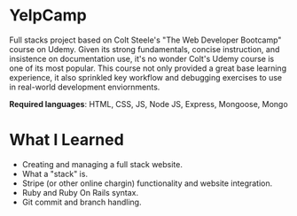 # YelpCamp

Full stacks project based on Colt Steele's "The Web Developer Bootcamp" course on Udemy. 
Given its strong fundamentals, concise instruction, and insistence on documentation use, it's no wonder Colt's Udemy course is one of its most popular. 
This course not only provided a great base learning experience, it also sprinkled key workflow and debugging exercises to use in real-world development enviornments.

**Required languages**: HTML, CSS, JS, Node JS, Express, Mongoose, Mongo

# What I Learned

* Creating and managing a full stack website. 
* What a "stack" is. 
* Stripe (or other online chargin) functionality and website integration.
* Ruby and Ruby On Rails syntax. 
* Git commit and branch handling. 


